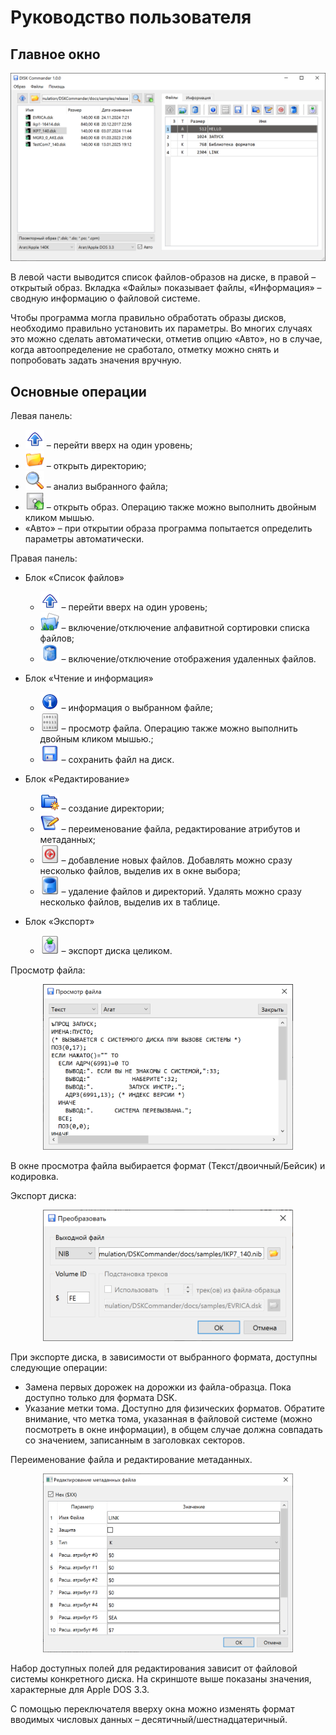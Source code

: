 # Руководство пользователя

## Главное окно
<p align="center">
<img src="screenshots/main_window.png" width="600">
</p>

В левой части выводится список файлов-образов на диске, в правой &ndash; открытый образ. Вкладка &laquo;Файлы&raquo; показывает файлы, &laquo;Информация&raquo; &ndash; сводную информацию о файловой системе.

Чтобы программа могла правильно обработать образы дисков, необходимо правильно установить их параметры. Во многих случаях это можно сделать автоматически, отметив опцию &laquo;Авто&raquo;, но в случае, когда автоопределение не сработало, отметку можно снять и попробовать задать значения вручную. 

## Основные операции

Левая панель:

* <img src="src/resources/icons/up.png" width="30"> &ndash; перейти вверх на один уровень;
* <img src="src/resources/icons/folder_yellow_open.png" width="30"> &ndash; открыть директорию;
* <img src="src/resources/icons/viewmag.png" width="30"> &ndash; анализ выбранного файла;
* <img src="src/resources/icons/5floppy_mount.png" width="30"> &ndash; открыть образ. Операцию также можно выполнить двойным кликом мышью.
* &laquo;Авто&raquo; &ndash; при открытии образа программа попытается определить параметры автоматически.

Правая панель:
* Блок &laquo;Список файлов&raquo;
    * <img src="src/resources/icons/up.png" width="30"> &ndash; перейти вверх на один уровень;
    * <img src="src/resources/icons/folder_font.png" width="30"> &ndash; включение/отключение алфавитной сортировки списка файлов;
    * <img src="src/resources/icons/trashcan_full.png" width="30"> &ndash; включение/отключение отображения удаленных файлов.


* Блок &laquo;Чтение и информация&raquo;
    * <img src="src/resources/icons/msbox_info.png" width="30"> &ndash; информация о выбранном файле;
    * <img src="src/resources/icons/binary.png" width="30"> &ndash; просмотр файла. Операцию также можно выполнить двойным кликом мышью.;
    * <img src="src/resources/icons/3floppy_unmount.png" width="30"> &ndash; сохранить файл на диск.

  
* Блок &laquo;Редактирование&raquo;
    * <img src="src/resources/icons/folder_new.png" width="30"> &ndash; создание директории;
    * <img src="src/resources/icons/package_editors.png" width="30"> &ndash; переименование файла, редактирование атрибутов и метаданных;
    * <img src="src/resources/icons/patch.png" width="30"> &ndash; добавление новых файлов. Добавлять можно сразу несколько файлов, выделив их в окне выбора;
    * <img src="src/resources/icons/delete.png" width="30"> &ndash; удаление файлов и директорий. Удалять можно сразу несколько файлов, выделив их в таблице.


* Блок &laquo;Экспорт&raquo;
    * <img src="src/resources/icons/cdimage.png" width="30"> &ndash; экспорт диска целиком.

Просмотр файла:

<p align="center">
<img src="screenshots/view_file.png" width="400">
</p>

В окне просмотра файла выбирается формат (Текст/двоичный/Бейсик) и кодировка.

Экспорт диска:

<p align="center">
<img src="screenshots/export.png" width="400">
</p>

При экспорте диска, в зависимости от выбранного формата, доступны следующие операции:

* Замена первых дорожек на дорожки из файла-образца. Пока доступно только для формата DSK.
* Указание метки тома. Доступно для физических форматов. Обратите внимание, что метка тома, указанная в файловой системе (можно посмотреть в окне информации), в общем случае должна совпадать со значением, записанным в заголовках секторов.


Переименование файла и редактирование метаданных.

<p align="center">
<img src="screenshots/edit_metadata.png" width="400">
</p>

Набор доступных полей для редактирования зависит от файловой системы конкретного диска. На скриншоте выше показаны значения, характерные для Apple DOS 3.3.

С помощью переключателя вверху окна можно изменять формат вводимых числовых данных &ndash; десятичный/шестнадцатеричный.
